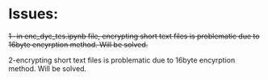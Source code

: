 # Issues:
<del>1- in enc_dyc_tes.ipynb file, encrypting short text files is problematic due to 16byte encyrption method. Will be solved.</del>

2-encrypting short text files is problematic due to 16byte encyrption method. Will be solved.
